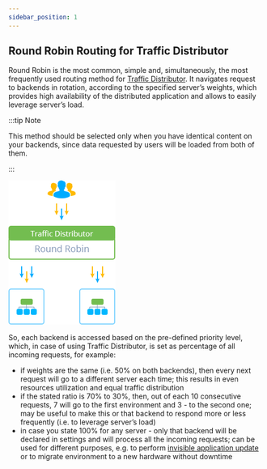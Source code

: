 ```yaml
---
sidebar_position: 1
---
```


## Round Robin Routing for Traffic Distributor

Round Robin is the most common, simple and, simultaneously, the most frequently used routing method for [Traffic Distributor](https://cloudmydc.com/). It navigates request to backends in rotation, according to the specified server’s weights, which provides high availability of the distributed application and allows to easily leverage server’s load.

:::tip Note

This method should be selected only when you have identical content on your backends, since data requested by users will be loaded from both of them.

:::

<div style={{
    display:'flex',
    justifyContent: 'center',
    margin: '0 0 1rem 0'
}}>

![Locale Dropdown](./img/RoundRobin/1.png)

</div>

So, each backend is accessed based on the pre-defined priority level, which, in case of using Traffic Distributor, is set as percentage of all incoming requests, for example:

- if weights are the same (i.e. 50% on both backends), then every next request will go to a different server each time; this results in even resources utilization and equal traffic distribution
- if the stated ratio is 70% to 30%, then, out of each 10 consecutive requests, 7 will go to the first environment and 3 - to the second one; may be useful to make this or that backend to respond more or less frequently (i.e. to leverage server’s load)
- in case you state 100% for any server - only that backend will be declared in settings and will process all the incoming requests; can be used for different purposes, e.g. to perform [invisible application update](https://cloudmydc.com/) or to migrate environment to a new hardware without downtime

